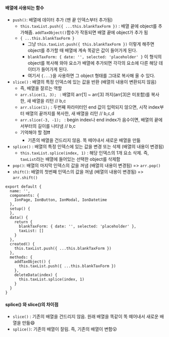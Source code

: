 #### 배열에 사용되는 함수
+ `push()`: 배열에 데이터 추가 (맨 끝 인덱스부터 추가됨)
  + `this.taxList.push({ ...this.blankTaxForm })` : 배열 끝에 object를 추가해줌. `addTaxObject()`함수가 작동되면 배열 끝에 object가 추가 됨
  + `{ ...this.blankTaxForm }`
    + 그냥 `this.taxList.push({ this.blankTaxForm })` 이렇게 해주면 object를 추가할 때 배열에 계속 똑같은 값이 들어가게 된다.
    + `blankTaxForm: { date: '', selected: 'placeholder' }` 이 형식의 object를 복사해 와야 요소가 배열에 추가되면 각각의 요소에 다른 해당 데이터가 들어가게 된다.
    + 여기서 `{...}`을 사용하면 그 object 형태를 그대로 복사해 올 수 있다.
+ `slice()` : 배열의 특정 인덱스에 있는 값을 반환 (배열의 내용이 변환되지 않음)
  + 즉, 배열을 잘르는 역할
  + `arr.slice(1, 3); ` : 배열의 arr[1] ~ arr[3] 까지(arr[3]은 미포함)를 복사한, 새 배열을 리턴 // b,c
  + ` arr.slice(1); ` : 두번째 파라미터인 end 값이 입력되지 않으면, 시작 index부터 배열의 끝까지를 복사한, 새 배열을 리턴 // b,c,d
  + `arr.slice(-3, -1); ` : begin index나 end index가 음수이면, 배열의 끝에서부터의 길이를 나타냄 // b,c
  + 기억해야 할 점❗❗
    + 기존의 배열을 건드리지 않음. 똑 떼어내서 새로운 배열을 만듦 
+ `splice()` : 배열의 특정 인덱스에 있는 값을 변경 또는 삭제 (배열의 내용이 변경됨)
  + `this.taxList.splice(index, 1)` : 해당 인덱스의 1개 요소 삭제. 즉, `taxList`라는 배열에 들어있는 선택한 object를 삭제함
+ `pop()`: 배열의 마지막 인덱스의 값을 꺼냄 (배열의 내용이 변경됨) => `arr.pop()`
+ `shift()`: 배열의 첫번째 인덱스의 값을 꺼냄 (배열의 내용이 변경됨) => `arr.shift()`
```node
export default {
  name: '',
  components: {
    IonPage, IonButton, IonModal, IonDatetime
  },
  setup() {
  },
  data() {
    return {
      blankTaxForm: { date: '', selected: 'placeholder' },
      taxList: []
    }
  },
  created() {
    this.taxList.push({ ...this.blankTaxForm })
  },
  methods: {
    addTaxObject() {
      this.taxList.push({ ...this.blankTaxForm })
    },
    deleteData(index) {
      this.taxList.splice(index, 1)
    }
  }
}
```
#### splice() 와 slice()의 차이점
+ `slice()` : 기존의 배열을 건드리지 않음. 원래 배열을 똑같이 똑 떼어내서 새로운 배열을 만듦😄
+ `splice()`: 기존의 배열이 잘림. 즉, 기존의 배열이 변함😲
